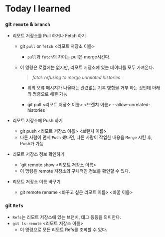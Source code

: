 # Today I learned



### git `remote` & `branch`

* 리모트 저장소를 Pull 하거나 Fetch 하기

  * git `pull` or `fetch` <리모트 저장소 이름>

    * `pull`과 `fetch`의 차이는 pull은 merge시킨다.

  * 이 명령은 로컬에는 없지만, 리모트 저장소에 있는 데이터를 모두 가져온다.

    > *fatal: refusing to merge unrelated histories*

    * 위의 오류 메시지가 나올때는 관련없는 기록 병합을 거부 하는 것인데 아래의 명령으로 해결 가능

    * git pull <리모트 저장소 이름> <브랜치 이름> --allow-unrelated-histories

  

* 리모트 저장소에 Push 하기

  * git push <리모트 저장소 이름> <브랜치 이름>
  * 다른 사람이 먼저 `Push` 했다면, 다른 사람이 작업한 내용을 `Merge` 시킨 후, Push가 가능

  

* 리모트 저장소 정보 확인하기

  * `git remote show <리모트 저장소 이름>
  * 이 명령은 remote 저장소의 구체적인 정보를 확인할 수 있다.

  

* 리모트 저장소 이름 바꾸기

  * git remote rename <바꾸고 싶은 리모트 이름> <바꿀 이름>



### git `Refs`

* `Refs`는 리모트 저장소에 있는 브랜치, 태그 등등을 의미한다.
* `git ls-remote` <리모트 저장소 이름>
  * 이 명령으로 모든 리모트 Refs를 조회할 수 있다.

